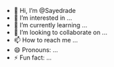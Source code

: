 - 👋 Hi, I’m @Sayedrade
- 👀 I’m interested in ...
- 🌱 I’m currently learning ...
- 💞️ I’m looking to collaborate on ...
- 📫 How to reach me ...
- 😄 Pronouns: ...
- ⚡ Fun fact: ...

<!---print 
Sayedrade/Sayedrade is a ✨ special ✨ repository because its `README.md` (this file) appears on your GitHub profile.
You can click the Preview link to take a look at your changes.
--->
